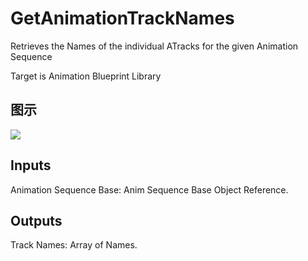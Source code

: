 # GetAnimationTrackNames

Retrieves the Names of the individual ATracks for the given Animation Sequence

Target is Animation Blueprint Library

## 图示

![]($-20221218-17511921.png)

## Inputs

Animation Sequence Base: Anim Sequence Base Object Reference.  

## Outputs

Track Names: Array of Names.

